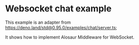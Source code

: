 # Websocket chat example

This example is an adapter from
https://deno.land/std@0.95.0/examples/chat/server.ts;

It shows how to implement Alosaur Middleware for WebSocket.
